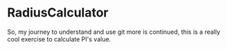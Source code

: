 # RadiusCalculator
So, my journey to understand and use git more is continued, this is a really cool exercise to calculate PI's value.
